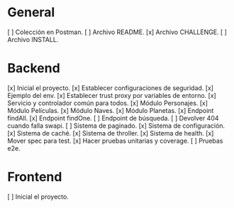 # General

[ ] Colección en Postman.
[ ] Archivo README.
[x] Archivo CHALLENGE.
[ ] Archivo INSTALL.

# Backend

[x] Inicial el proyecto.
[x] Establecer configuraciones de seguridad.
[x] Ejemplo del env.
[x] Establecer trust proxy por variables de entorno.
[x] Servicio y controlador común para todos.
[x] Módulo Personajes.
[x] Módulo Películas.
[x] Módulo Naves.
[x] Módulo Planetas.
[x] Endpoint findAll.
[x] Endpoint findOne.
[ ] Endpoint de búsqueda.
[ ] Devolver 404 cuando falla swapi.
[ ] Sistema de paginado.
[x] Sistema de configuración.
[x] Sistema de caché.
[x] Sistema de throller.
[x] Sistema de health.
[x] Mover spec para test.
[x] Hacer pruebas unitarias y coverage.
[ ] Pruebas e2e.

# Frontend

[ ] Inicial el proyecto.
